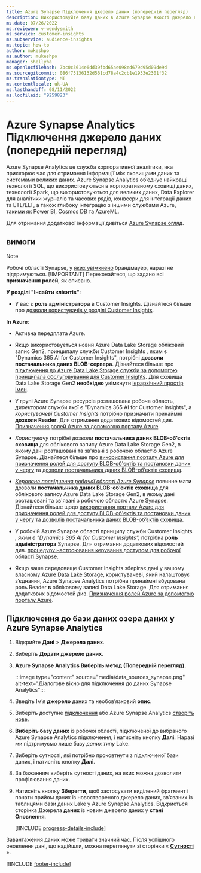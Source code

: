 ```yaml
---
title: Azure Synapse Підключення джерело даних (попередній перегляд)
description: Використовуйте базу даних в Azure Synapse якості джерело даних в Dynamics 365 Customer Insights.
ms.date: 07/26/2022
ms.reviewer: v-wendysmith
ms.service: customer-insights
ms.subservice: audience-insights
ms.topic: how-to
author: mukeshpo
ms.author: mukeshpo
manager: shellyha
ms.openlocfilehash: 7bc0c3614e6dd39fbd65ae098ed679d95d09de9d
ms.sourcegitcommit: 086f75136132d561cd78a4c2cb1e1933e2301f32
ms.translationtype: MT
ms.contentlocale: uk-UA
ms.lasthandoff: 08/11/2022
ms.locfileid: "9259823"
---
```

# <a name="connect-an-azure-synapse-analytics-data-source-preview"></a>Azure Synapse Analytics Підключення джерело даних (попередній перегляд)

Azure Synapse Analytics це служба корпоративної аналітики, яка прискорює час для отримання інформації між сховищами даних та системами великих даних. Azure Synapse Analytics об’єднує найкращі технології SQL, що використовуються в корпоративному сховищі даних, технології Spark, що використовуються для великих даних, Data Explorer для аналітики журналів та часових рядів, конвеєри для інтеграції даних та ETL/ELT, а також глибоку інтеграцію з іншими службами Azure, такими як Power BI, Cosmos DB та AzureML.

Для отримання додаткової інформації дивіться [Azure Synapse огляд](/azure/synapse-analytics/overview-what-is).

## <a name="prerequisites"></a>вимоги

> [!NOTE]
> Робочі області Synapse, у [яких увімкнено](/azure/synapse-analytics/security/synapse-workspace-ip-firewall) брандмауер, наразі не підтримуються.
> [!IMPORTANT]
> Переконайтеся, що задано всі **призначення ролей**, як описано.  

**У розділі "Інсайти клієнтів"**:

* У вас є **роль адміністратора** в Customer Insights. Дізнайтеся більше про [дозволи користувачів у розділі Customer Insights](permissions.md#add-users).

**In Azure**:

- Активна передплата Azure.

- Якщо використовується новий Azure Data Lake Storage обліковий запис Gen2, принципалу служби Customer Insights *,* яким є "Dynamics 365 AI for Customer Insights", потрібні **дозволи постачальника даних BLOB-сервера**. Дізнайтеся більше про [підключення до Azure Data Lake Storage служби за допомогою принципала обслуговування для Customer Insights](connect-service-principal.md). Для сховища Data Lake Storage Gen2 **необхідно** увімкнути [ієрархічний простір імен](/azure/storage/blobs/data-lake-storage-namespace).

- У групі Azure Synapse ресурсів розташована робоча область, *директором* служби якої є "Dynamics 365 AI for Customer Insights", а *користувачеві Customer Insights* потрібно призначити принаймні **дозволи Reader**. Для отримання додаткових відомостей див. [Призначення ролей Azure за допомогою порталу Azure](/azure/role-based-access-control/role-assignments-portal).

- *Користувачу* потрібні дозволи **постачальника даних BLOB-об’єктів сховища** для облікового запису Azure Data Lake Storage Gen2, в якому дані розташовані та зв'язані з робочою областю Azure Synapse. Дізнайтеся більше про [використання порталу Azure для призначення ролей для доступу BLOB-об'єктів та постановки даних у чергу](/azure/storage/common/storage-auth-aad-rbac-portal) та [дозволи постачальника даних BLOB-об’єктів сховища](/azure/role-based-access-control/built-in-roles#storage-blob-data-contributor).

- *[Кероване посвідчення робочої області Azure Synapse](/azure/synapse-analytics/security/synapse-workspace-managed-identity)* повинне мати дозволи **постачальника даних BLOB-об’єктів сховища** для облікового запису Azure Data Lake Storage Gen2, в якому дані розташовані та зв'язані з робочою областю Azure Synapse. Дізнайтеся більше щодо [використання порталу Azure для призначення ролей для доступу BLOB-об'єктів та постановки даних у чергу](/azure/storage/common/storage-auth-aad-rbac-portal) та [дозволів постачальника даних BLOB-об’єктів сховища](/azure/role-based-access-control/built-in-roles#storage-blob-data-contributor).

- У робочій Azure Synapse області принципу служби Customer Insights *, яким є "Dynamics 365 AI for Customer Insights",* потрібна **роль адміністратора** Synapse. Для отримання додаткових відомостей див. [процедуру настроювання керування доступом для робочої області Synapse](/azure/synapse-analytics/security/how-to-set-up-access-control).

- Якщо ваше середовище Customer Insights зберігає дані у вашому [власному Azure Data Lake Storage](own-data-lake-storage.md), користувачеві, який налаштовує з’єднання, Azure Synapse Analytics потрібна принаймні вбудована роль Reader **в** обліковому записі Data Lake Storage. Для отримання додаткових відомостей див. [Призначення ролей Azure за допомогою порталу Azure](/azure/role-based-access-control/role-assignments-portal).

## <a name="connect-to-the-data-lake-database-in-azure-synapse-analytics"></a>Підключення до бази даних озера даних у Azure Synapse Analytics

1. Відкрийте **Дані** > **Джерела даних**.

1. Виберіть **Додати джерело даних**.

1. **Azure Synapse Analytics Виберіть метод (Попередній перегляд).**

   :::image type="content" source="media/data_sources_synapse.png" alt-text="Діалогове вікно для підключення до даних Synapse Analytics":::
  
1. Введіть Ім’я **джерело** даних та необов’язковий **опис**.

1. Виберіть доступне [підключення](connections.md) або Azure Synapse Analytics [створіть нове](export-azure-synapse-analytics.md#set-up-connection-to-azure-synapse).

1. **Виберіть базу даних** із робочої області, підключеної до вибраного Azure Synapse Analytics підключення, і натисніть кнопку **Далі**. Наразі ми підтримуємо лише базу *даних типу* Lake.

1. Виберіть сутності, які потрібно проковтнути з підключеної бази даних, і натисніть кнопку **Далі**.

1. За бажанням виберіть сутності даних, на яких можна дозволити профілювання даних.

1. Натисніть кнопку **Зберегти**, щоб застосувати виділений фрагмент і почати прийом даних із новоствореного джерело даних, зв’язаних із таблицями бази даних Lake у Azure Synapse Analytics. Відкриється сторінка Джерела **даних** із новим джерело даних у **стані Оновлення**.

   [!INCLUDE [progress-details-include](includes/progress-details-pane.md)]

Завантаження даних може тривати значний час. Після успішного оновлення дані, що надійшли, можна переглянути зі сторінки « [**Сутності**](entities.md) ».

[!INCLUDE [footer-include](includes/footer-banner.md)]
